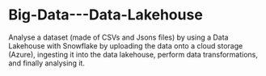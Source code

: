 # Big-Data---Data-Lakehouse
Analyse a dataset (made of CSVs and Jsons files) by using a Data Lakehouse with Snowflake by uploading the data onto a cloud storage (Azure), ingesting it into the data lakehouse, perform data transformations, and finally analysing it.
